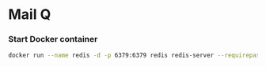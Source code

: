 # Mail Q


### Start Docker container
```bash
docker run --name redis -d -p 6379:6379 redis redis-server --requirepass "SUPER_SECRET_PASSWORD"
```